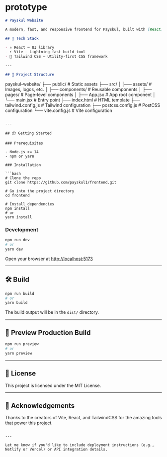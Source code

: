 # prototype

```markdown
# Payskul Website

A modern, fast, and responsive frontend for Payskul, built with [React](https://reactjs.org/), [Vite](https://vitejs.dev/), and [TailwindCSS](https://tailwindcss.com/).

## 🚀 Tech Stack

- ⚛️ React – UI library
- ⚡ Vite – Lightning-fast build tool
- 🎨 Tailwind CSS – Utility-first CSS framework

---

## 📁 Project Structure

```
payskul-website/
├── public/               # Static assets
├── src/
│   ├── assets/           # Images, logos, etc.
│   ├── components/       # Reusable components
│   ├── pages/            # Page-level components
│   ├── App.jsx           # App root component
│   └── main.jsx          # Entry point
├── index.html            # HTML template
├── tailwind.config.js    # Tailwind configuration
├── postcss.config.js     # PostCSS configuration
└── vite.config.js        # Vite configuration
```

---

## 📦 Getting Started

### Prerequisites

- Node.js >= 14
- npm or yarn

### Installation

```bash
# Clone the repo
git clone https://github.com/payskul1/frontend.git

# Go into the project directory
cd frontend

# Install dependencies
npm install
# or
yarn install
```

### Development

```bash
npm run dev
# or
yarn dev
```

Open your browser at [http://localhost:5173](http://localhost:5173)

---

## 🛠️ Build

```bash
npm run build
# or
yarn build
```

The build output will be in the `dist/` directory.

---

## 🧪 Preview Production Build

```bash
npm run preview
# or
yarn preview
```

---

## 📄 License

This project is licensed under the MIT License.

---

## 🙌 Acknowledgements

Thanks to the creators of Vite, React, and TailwindCSS for the amazing tools that power this project.
```

---

Let me know if you'd like to include deployment instructions (e.g., Netlify or Vercel) or API integration details.
